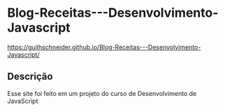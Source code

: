 # Blog-Receitas---Desenvolvimento-Javascript

https://guilhschneider.github.io/Blog-Receitas---Desenvolvimento-Javascript/

## Descrição
Esse site foi feito em um projeto do curso de Desenvolvimento de JavaScript
